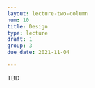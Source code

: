 ```yaml
---
layout: lecture-two-column
num: 10
title: Design
type: lecture
draft: 1
group: 3
due_date: 2021-11-04

---
```

TBD